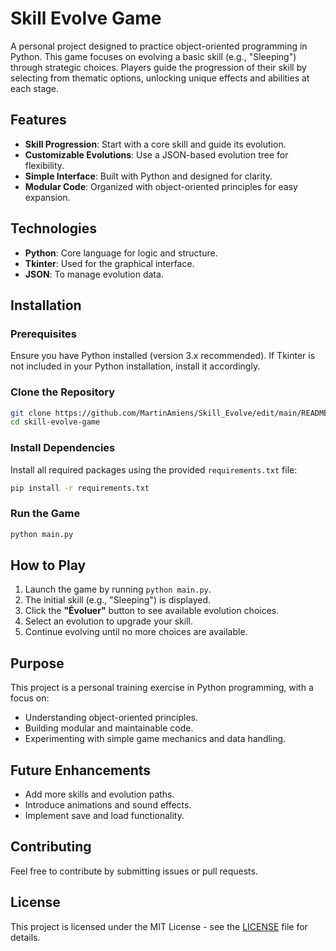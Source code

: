 # Skill Evolve Game

A personal project designed to practice object-oriented programming in Python. This game focuses on evolving a basic skill (e.g., "Sleeping") through strategic choices. Players guide the progression of their skill by selecting from thematic options, unlocking unique effects and abilities at each stage.

## Features

- **Skill Progression**: Start with a core skill and guide its evolution.
- **Customizable Evolutions**: Use a JSON-based evolution tree for flexibility.
- **Simple Interface**: Built with Python and designed for clarity.
- **Modular Code**: Organized with object-oriented principles for easy expansion.

## Technologies

- **Python**: Core language for logic and structure.
- **Tkinter**: Used for the graphical interface.
- **JSON**: To manage evolution data.

## Installation

### Prerequisites

Ensure you have Python installed (version 3.x recommended). If Tkinter is not included in your Python installation, install it accordingly.

### Clone the Repository

```sh
git clone https://github.com/MartinAmiens/Skill_Evolve/edit/main/README.md
cd skill-evolve-game
```

### Install Dependencies

Install all required packages using the provided `requirements.txt` file:

```sh
pip install -r requirements.txt
```

### Run the Game

```sh
python main.py
```

## How to Play

1. Launch the game by running `python main.py`.
2. The initial skill (e.g., "Sleeping") is displayed.
3. Click the **"Évoluer"** button to see available evolution choices.
4. Select an evolution to upgrade your skill.
5. Continue evolving until no more choices are available.

## Purpose

This project is a personal training exercise in Python programming, with a focus on:

- Understanding object-oriented principles.
- Building modular and maintainable code.
- Experimenting with simple game mechanics and data handling.

## Future Enhancements

- Add more skills and evolution paths.
- Introduce animations and sound effects.
- Implement save and load functionality.

## Contributing

Feel free to contribute by submitting issues or pull requests.

## License

This project is licensed under the MIT License - see the [LICENSE](LICENSE) file for details.

